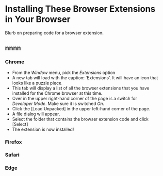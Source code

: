 # Installing These Browser Extensions in Your Browser

Blurb on preparing code for a browser extension.

## nnnn

### Chrome
- From the *Window* menu, pick the *Extensions* option
- A new tab will load with the caption: 'Extensions'.  It will have an icon that looks like a puzzle piece.
- This tab will display a list of all the browser extensions that you have installed for the Chrome browser at this time.
- Over in the upper right-hand corner of the page is a switch for *Developer Mode*.  Make sure it is switched *On*.
- Click the [Load Unpacked] in the upper left-hand corner of the page.
- A file dialog will appear.
- Select the folder that contains the browser extension code and click [Select]
- The extension is now installed!

### Firefox

### Safari

### Edge
